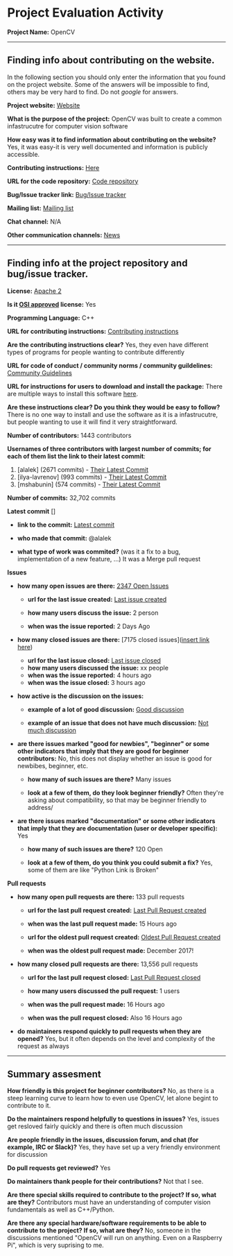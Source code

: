 # Project Evaluation Activity



__Project Name:__ OpenCV


---

## Finding info about contributing on the website.

In the following section you should only enter the information that you
found on the project website. Some of the answers will be impossible to find, others
may be very hard to find. Do not _google_ for answers.

__Project website:__ [Website](https://opencv.org/)


__What is the purpose of the project:__ OpenCV was built to create a common infastrucutre for computer vision software


__How easy was it to find information about contributing on the website?__ Yes, it was easy-it is very well documented and information is publicly accessible. 


__Contributing instructions:__ [Here](https://opencv.org/opencv-development-partnership/) 

__URL for the code repository:__ [Code repository](https://github.com/opencv/opencv)

__Bug/Issue tracker link:__ [Bug/Issue tracker](https://github.com/opencv/opencv/issues/)

__Mailing list:__ [Mailing list](https://opencv.org/subscribe/)

__Chat channel:__ N/A

__Other communication channels:__ [News](https://opencv.org/news/)


---

## Finding info at the project repository and bug/issue tracker.

__License:__ [Apache 2 ](https://opencv.org/license/)

__Is it [OSI approved](https://opensource.org/licenses/alphabetical) license:__ Yes

__Programming Language:__ C++

__URL for contributing instructions:__ [Contributing instructions](https://opencv.org/opencv-development-partnership/)

__Are the contributing instructions clear?__ Yes, they even have different types of programs for people wanting to contribute differently


__URL for code of conduct / community norms / community guildelines:__ [Community Guidelines](https://forum.opencv.org/faq)

__URL for instructions for users to download and install the package:__ There are multiple ways to install this software [here](https://opencv.org/releases/). 


__Are these instructions clear? Do you think they would be easy to follow?__ There is no one way to install and use the software as it is a infastrucutre, but people wanting to use it will find it very straightforward.


__Number of contributors:__ 1443 contributors


__Usernames of three contributors with largest number of commits; for
each of them list the link to their latest commit__:

1. [alalek] (2671 commits) - [Their Latest Commit](https://github.com/opencv/opencv/commit/0052d46b8e33c7bfe0e1450e4bff28b88f455570)
2. [ilya-lavrenov] (993 commits) - [Their Latest Commit](https://github.com/opencv/opencv/commit/5b3d5f9f3c3c96f0f0f602983661d012a4a447c1)
3. [mshabunin] (574 commits) - [Their Latest Commit](https://github.com/opencv/opencv/commit/903ec0ec60b5785a01fb90563199249e9a89db20)


__Number of commits:__ 32,702 commits

__Latest commit__ [] 

- __link to the commit:__ [Latest commit](https://github.com/opencv/opencv/commit/0052d46b8e33c7bfe0e1450e4bff28b88f455570)

- __who made that commit:__ @alalek

- __what type of work was commited?__ (was it a fix to a bug, implementation of a new feature, ...) It was a Merge pull request


__Issues__

- __how many open issues are there:__ [2347 Open Issues](https://github.com/opencv/opencv/issues)

    - __url for the last issue created:__ [Last issue created](https://github.com/opencv/opencv/issues/23318)

    - __how many users discuss the issue:__ 2 person
    
    - __when was the issue reported:__ 2 Days Ago
    

- __how many closed issues are there:__ [7175 closed issues]([insert link here](https://github.com/opencv/opencv/issues?q=is%3Aissue+is%3Aclosed))
    - __url for the last issue closed:__ [Last issue closed](https://github.com/opencv/opencv/issues/23322)
    - __how many users discussed the issue:__ xx people
    - __when was the issue reported:__ 4 hours ago
    - __when was the issue closed:__ 3 hours ago

- __how active is the discussion on the issues:__ 

    - __example of a lot of good discussion:__ [Good discussion](https://forum.opencv.org/t/welcome-to-opencv-forum/7)
    
    - __example of an issue that does not have much discussion:__ [Not much discussion](https://forum.opencv.org/t/opencv-dll-redistribution/12208)



- __are there issues marked "good for newbies", "beginner" or some other indicators that imply that they are good for beginner contributors:__ No, this does not display whether an issue is good for newbibes, beginner, etc.

    - __how many of such issues are there?__ Many issues
    
    - __look at a few of them, do they look beginner friendly?__ Often they're asking about compatibility, so that may be beginner friendly to address/



- __are there issues marked "documentation" or some other indicators that imply that they are documentation (user or developer specific):__ Yes

    - __how many of such issues are there?__ 120 Open
    
    - __look at a few of them, do you think you could submit a fix?__ Yes, some of them are like "Python Link is Broken"



__Pull requests__

- __how many open pull requests are there:__ 133 pull requests

    - __url for the last pull request created:__ [Last Pull Request created](https://github.com/opencv/opencv/pull/23321)
    
    - __when was the last pull request made:__ 15 Hours ago

    - __url for the oldest pull request created:__ [Oldest Pull Request created](https://github.com/opencv/opencv/pull/10318)
    
    - __when was the oldest pull request made:__ December 2017!

- __how many closed pull requests are there:__ 13,556 pull requests

    - __url for the last pull request closed:__ [Last Pull Request closed](https://github.com/opencv/opencv/pull/23320)
    
    - __how many users discussed the pull request:__ 1 users
    
    - __when was the pull request made:__  16 Hours ago
    
    - __when was the pull request closed:__ Also 16 Hours ago
    

- __do maintainers respond quickly to pull requests when they are opened?__ 
Yes, but it often depends on the level and complexity of the request as always




---


## Summary assesment
__How friendly is this project for beginner contributors?__
No, as there is a steep learning curve to learn how to even use OpenCV, let alone begint to contribute to it. 



__Do the maintainers respond helpfully to questions in issues?__
Yes, issues get resloved fairly quickly and there is often much discussion


__Are people friendly in the issues, discussion forum, and chat (for example, IRC or Slack)?__
Yes, they have set up a very friendly environment for discussion 



__Do pull requests get reviewed?__
Yes


__Do maintainers thank people for their contributions?__
Not that I see.


__Are there special skills required to contribute to the project? If so, what are they?__
Contributors must have an understanding of computer vision fundamentals as well as C++/Python.


__Are there any special hardware/software requirements to be able to contribute to the project? If so, what are they?__
No, someone in the discussions mentioned "OpenCV will run on anything. Even on a Raspberry Pi", which is very suprising to me. 
